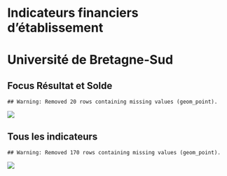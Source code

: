 Indicateurs financiers d’établissement
================

# Université de Bretagne-Sud

## Focus Résultat et Solde

    ## Warning: Removed 20 rows containing missing values (geom_point).

![](université_de_bretagne_sud_files/figure-gfm/etab.focus-1.png)<!-- -->

## Tous les indicateurs

    ## Warning: Removed 170 rows containing missing values (geom_point).

![](université_de_bretagne_sud_files/figure-gfm/etab-1.png)<!-- -->
